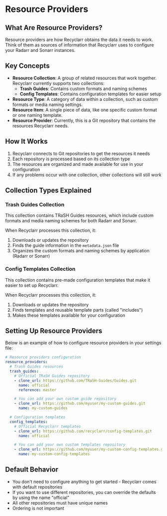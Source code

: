 # Resource Providers

## What Are Resource Providers?

Resource providers are how Recyclarr obtains the data it needs to work. Think of them as sources of
information that Recyclarr uses to configure your Radarr and Sonarr instances.

## Key Concepts

- **Resource Collection**: A group of related resources that work together. Recyclarr currently
  supports two collections:
  - **Trash Guides**: Contains custom formats and naming schemes
  - **Config Templates**: Contains configuration templates for easier setup
- **Resource Type**: A category of data within a collection, such as custom formats or media naming
  settings.
- **Resource Item**: A single piece of data, like one specific custom format or one naming template.
- **Resource Provider**: Currently, this is a Git repository that contains the resources Recyclarr
  needs.

## How It Works

1. Recyclarr connects to Git repositories to get the resources it needs
2. Each repository is processed based on its collection type
3. The resources are organized and made available for use in your configuration
4. If any problems occur with one collection, other collections will still work

## Collection Types Explained

### Trash Guides Collection

This collection contains TRaSH Guides resources, which include custom formats and media naming
schemes for both Radarr and Sonarr.

When Recyclarr processes this collection, it:

1. Downloads or updates the repository
2. Finds the guide information in the `metadata.json` file
3. Organizes the custom formats and naming schemes by application (Radarr or Sonarr)

### Config Templates Collection

This collection contains pre-made configuration templates that make it easier to set up Recyclarr.

When Recyclarr processes this collection, it:

1. Downloads or updates the repository
2. Finds templates and reusable template parts (called "includes")
3. Makes these templates available for your configuration

## Setting Up Resource Providers

Below is an example of how to configure resource providers in your settings file:

```yml
# Resource providers configuration
resource_providers:
  # Trash Guides resources
  trash_guides:
    # Official TRaSH Guides repository
    - clone_url: https://github.com/TRaSH-Guides/Guides.git
      name: official
      reference: master

    # You can add your own custom guide repository
    - clone_url: https://github.com/myuser/my-custom-guides.git
      name: my-custom-guides

  # Configuration templates
  config_templates:
    # Official Recyclarr templates
    - clone_url: https://github.com/recyclarr/config-templates.git
      name: official

    # You can add your own custom templates repository
    - clone_url: https://github.com/myuser/my-custom-config-templates.git
      name: my-custom-config-templates
```

## Default Behavior

- You don't need to configure anything to get started - Recyclarr comes with default repositories
- If you want to use different repositories, you can override the defaults by using the name
  "official"
- All other repositories must have unique names
- Ordering is not important
